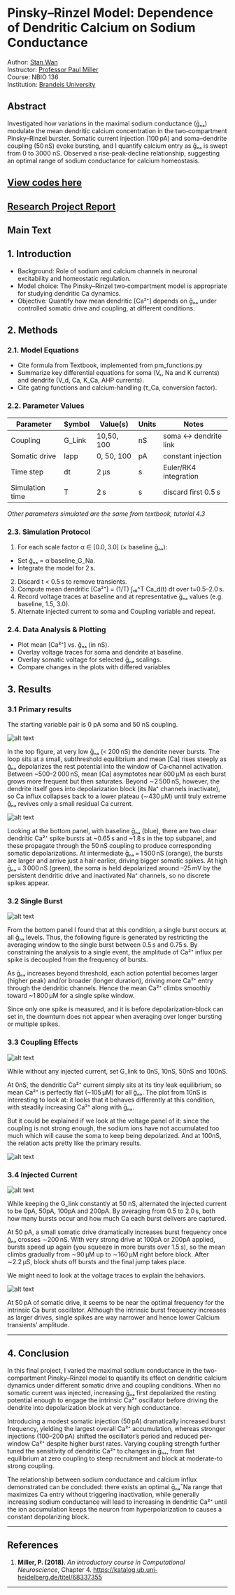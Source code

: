 # Pinsky–Rinzel Model: Dependence of Dendritic Calcium on Sodium Conductance

Author: [Stan Wan](https://github.com/stanzixinwan)  
Instructor: [Professor Paul Miller](https://people.brandeis.edu/~pmiller/)  
Course: NBIO 136  
Institution: [Brandeis University](https://www.brandeis.edu/)  

## Abstract
Investigated how variations in the maximal sodium conductance (ḡₙₐ) modulate the mean dendritic calcium concentration in the two‐compartment Pinsky–Rinzel burster. Somatic current injection (100 pA) and soma–dendrite coupling (50 nS) evoke bursting, and I quantify calcium entry as ḡₙₐ is swept from 0 to 3000 nS. Observed a rise‐peak‐decline relationship, suggesting an optimal range of sodium conductance for calcium homeostasis.

## [View codes here](final_project.py)
## [Research Project Report](Stan_Wan_Final_Project.pdf)

Main Text
---

## 1. Introduction
- Background: Role of sodium and calcium channels in neuronal excitability and homeostatic regulation.
- Model choice: The Pinsky–Rinzel two‐compartment model is appropriate for studying dendritic Ca dynamics. 
- Objective: Quantify how mean dendritic [Ca²⁺] depends on ḡₙₐ under controlled somatic drive and coupling, at different conditions.

## 2. Methods
### 2.1. Model Equations
- Cite formula from Textbook, implemented from pm_functions.py
- Summarize key differential equations for soma (Vₛ, Na and K currents) and dendrite (V_d, Ca, K_Ca, AHP currents).
- Cite gating functions and calcium‐handling (τ_Ca, conversion factor).

### 2.2. Parameter Values

|**Parameter**  |**Symbol**|**Value(s)**|**Units**|**Notes**            |
|---------------|----------|------------|---------|---------------------|
|Coupling       |G_Link    |10,50, 100  |nS       |soma ↔ dendrite link |
|Somatic drive  |Iapp      |0, 50, 100  |pA       |constant injection   |
|Time step      |dt        |2 µs        |s        |Euler/RK4 integration|
|Simulation time|T         |2 s         |s        |discard first 0.5 s  |

 *Other parameters simulated are the same from textbook, tutorial 4.3*

### 2.3. Simulation Protocol
1.	For each scale factor α ∈ [0.0, 3.0] (× baseline ḡₙₐ):
- Set ḡₙₐ = α·baseline_G_Na.
- Integrate the model for 2 s.
2.	Discard t < 0.5 s to remove transients.
3.	Compute mean dendritic [Ca²⁺] = (1/T) ∫ₜ₀^T Ca_d(t) dt over t=0.5–2.0 s.
4.	Record voltage traces at baseline and at representative ḡₙₐ values (e.g. baseline, 1.5, 3.0).
5.	Alternate injected current to soma and Coupling variable and repeat.

### 2.4. Data Analysis & Plotting
- Plot mean [Ca²⁺] vs. ḡₙₐ (in nS).
- Overlay voltage traces for soma and dendrite at baseline.
- Overlay somatic voltage for selected ḡₙₐ scalings.
- Compare changes in the plots with differed variables

## 3. Results
### 3.1 Primary results
The starting variable pair is 0 pA soma and 50 nS coupling. 

![alt text](image.png)

In the top figure, at very low ḡₙₐ (< 200 nS) the dendrite never bursts. The loop sits at a small, subthreshold equilibrium and mean [Ca] rises steeply as ḡₙₐ depolarizes the rest potential into the window of Ca‐channel activation. Between ~500–2 000 nS, mean [Ca] asymptotes near 600 µM as each burst grows more frequent but then saturates. Beyond ∼2 500 nS, however, the dendrite itself goes into depolarization block (its Na⁺ channels inactivate), so Ca influx collapses back to a lower plateau (∼430 µM) until truly extreme ḡₙₐ revives only a small residual Ca current.

![alt text](image-1.png)

Looking at the bottom panel, with baseline ḡₙₐ (blue), there are two clear dendritic Ca²⁺ spike bursts at ~0.65 s and ~1.8 s in the top subpanel, and these propagate through the 50 nS coupling to produce corresponding somatic depolarizations. At intermediate ḡₙₐ = 1 500 nS (orange), the bursts are larger and arrive just a hair earlier, driving bigger somatic spikes. At high ḡₙₐ = 3 000 nS (green), the soma is held depolarized around –25 mV by the persistent dendritic drive and inactivated Na⁺ channels, so no discrete spikes appear.

### 3.2 Single Burst

![alt text](image-2.png)

From the bottom panel I found that at this condition, a single burst occurs at all ḡₙₐ levels. Thus, the following figure is generated by restricting the averaging window to the single burst between 0.5 s and 0.75 s. By constraining the analysis to a single event, the amplitude of Ca²⁺ influx per spike is decoupled from the frequency of bursts.

As ḡₙₐ increases beyond threshold, each action potential becomes larger (higher peak) and/or broader (longer duration), driving more Ca²⁺ entry through the dendritic channels. Hence the mean Ca²⁺ climbs smoothly toward ~1 800 µM for a single spike window. 

Since only one spike is measured, and it is before depolarization‐block can set in, the downturn does not appear when averaging over longer bursting or multiple spikes.

### 3.3 Coupling Effects

![alt text](image-3.png)

While without any injected current, set G_link to 0nS, 10nS, 50nS and 100nS.

At 0nS, the dendritic Ca²⁺ current simply sits at its tiny leak equilibrium, so mean Ca²⁺ is perfectly flat (~105 µM) for all ḡₙₐ. The plot from 10nS is interesting to look at: it looks that it behaves differently at this condition, with steadily increasing Ca²⁺ along with ḡₙₐ. 

But it could be explained if we look at the voltage panel of it: since the coupling is not strong enough, the sodium ions have not accumulated too much which will cause the soma to keep being depolarized. And at 100nS, the relation acts pretty like the primary results.

![alt text](image-4.png)

### 3.4 Injected Current

![alt text](image-5.png)

While keeping the G_link constantly at 50 nS, alternated the injected current to be 0pA, 50pA, 100pA and 200pA. By averaging from 0.5 to 2.0 s, both how many bursts occur and how much Ca each burst delivers are captured.

At 50 pA, a small somatic drive dramatically increases burst frequency once ḡₙₐ crosses ∼200 nS. With very strong drive at 100pA or 200pA applied, bursts speed up again (you squeeze in more bursts over 1.5 s), so the mean climbs gradually from ∼90 µM up to ∼160 µM right before block. After ∼2.2 µS, block shuts off bursts and the final jump takes place.

We might need to look at the voltage traces to explain the behaviors.

![alt text](image-6.png)

At 50 pA of somatic drive, it seems to be near the optimal frequency for the intrinsic Ca burst oscillator. Although the intrinsic burst frequency increases as larger drives, single spikes are way narrower and hence lower Calcium transients’ amplitude. 

---

## 4. Conclusion

In this final project, I varied the maximal sodium conductance in the two‐compartment Pinsky–Rinzel model to quantify its effect on dendritic calcium dynamics under different somatic drive and coupling conditions. When no somatic current was injected, increasing ḡₙₐ first depolarized the resting potential enough to engage the intrinsic Ca²⁺ oscillator before driving the dendrite into depolarization block at very high conductance.
 
Introducing a modest somatic injection (50 pA) dramatically increased burst frequency, yielding the largest overall Ca²⁺ accumulation, whereas stronger injections (100–200 pA) shifted the oscillator’s period and reduced per‐window Ca²⁺ despite higher burst rates. Varying coupling strength further tuned the sensitivity of dendritic Ca²⁺ to changes in ḡₙₐ, from flat equilibrium at zero coupling to steep recruitment and block at moderate-to strong coupling.

The relationship between sodium conductance and calcium influx demonstrated can be concluded: there exists an optimal ḡₙₐˉNa range that maximizes Ca entry without triggering inactivation, while generally increasing sodium conductance will lead to increasing in dendritic Ca²⁺ until the ion accumulation keeps the neuron from hyperpolarization to causes a constant depolarizing block.

---

## References
1.	**Miller, P. (2018)**. *An introductory course in Computational Neuroscience*, Chapter 4. https://katalog.ub.uni-heidelberg.de/titel/68337355

--- 

